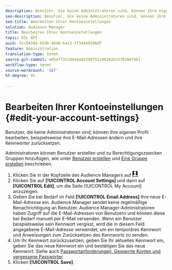 ```yaml
---
description: Benutzer, die keine Administratoren sind, können ihre eigenen Profil bearbeiten, beispielsweise ihre E-Mail-Adressen ändern und ihre Kennwörter zurücksetzen.
seo-description: Benutzer, die keine Administratoren sind, können ihre eigenen Profil bearbeiten, beispielsweise ihre E-Mail-Adressen ändern und ihre Kennwörter zurücksetzen.
seo-title: Bearbeiten Ihrer Kontoeinstellungen
solution: Audience Manager
title: Bearbeiten Ihrer Kontoeinstellungen
topic: DIL API
uuid: 5cc04104-65db-4d48-ba13-3f344e03d6df
feature: Administration
translation-type: tm+mt
source-git-commit: e05eff3cc04e4a82399752c862e2b2370286f96f
workflow-type: tm+mt
source-wordcount: '187'
ht-degree: 6%

---
```



# Bearbeiten Ihrer Kontoeinstellungen {#edit-your-account-settings}

Benutzer, die keine Administratoren sind, können ihre eigenen Profil bearbeiten, beispielsweise ihre E-Mail-Adressen ändern und ihre Kennwörter zurücksetzen.

<!-- t_edit_account_settings.xml -->

Administratoren können Benutzer erstellen und zu Berechtigungszwecken Gruppen hinzufügen, wie unter [Benutzer erstellen](../../features/administration/administration-overview.md#create-users) und [Eine Gruppe erstellen](../../features/administration/administration-overview.md#create-group) beschrieben.

1. Klicken Sie in der Kopfzeile des Audience Managers auf ![](assets/icon_profile.png).
1. Klicken Sie auf **[!UICONTROL Account Settings]** und dann auf **[!UICONTROL Edit]**, um die Seite [!UICONTROL My Account] anzuzeigen.
1. Geben Sie bei Bedarf im Feld **[!UICONTROL Email Address]** Ihre neue E-Mail-Adresse ein. Audience Manager sendet keine regelmäßige Benachrichtigung an Benutzer. Audience Manager-Administratoren haben Zugriff auf die E-Mail-Adressen von Benutzern und können diese bei Bedarf manuell per E-Mail versenden. Wenn ein Benutzer beispielsweise sein Kennwort vergisst, wird die in diesem Feld angegebene E-Mail-Adresse verwendet, um ein temporäres Kennwort und Anweisungen zum Zurücksetzen des Kennworts zu senden.
1. Um Ihr Kennwort zurückzusetzen, geben Sie Ihr aktuelles Kennwort ein, geben Sie das neue Kennwort ein und bestätigen Sie das neue Kennwort.
Siehe auch [Passwortanforderungen, Gesperrte Konten und vergessene Passwörter](../../reference/password-requirements.md).
1. Klicken **[!UICONTROL Save]**.
